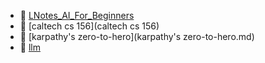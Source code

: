 * 📄 [LNotes_AI_For_Beginners](LNotes_AI_For_Beginners.md)
* 📂 [caltech cs 156](caltech cs 156)
* 📄 [karpathy's zero-to-hero](karpathy's zero-to-hero.md)
* 📄 [llm](llm.md)
